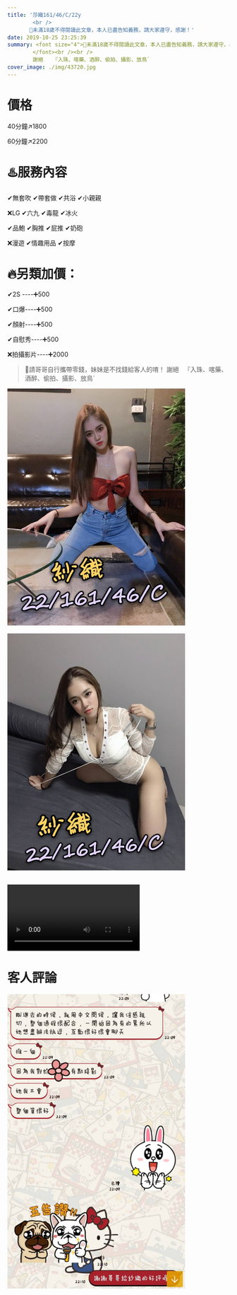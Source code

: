 ```yaml
---
title: '莎織161/46/C/22y
        <br />
       🔞未滿18歲不得閱讀此文章，本人已盡告知義務，請大家遵守，感謝！'
date: 2019-10-25 23:25:39
summary: <font size="4">🔞未滿18歲不得閱讀此文章，本人已盡告知義務，請大家遵守，感謝！
        </font><br /><br />
        謝絕   『入珠、喀藥、酒醉、偷拍、攝影、放鳥`
cover_image: ./img/43720.jpg
---
```

# 價格
40分鐘↗️1800

60分鐘↗️2200

# ♨️服務內容
✔無套吹   ✔帶套做   ✔共浴     ✔小親親

❌LG      ✔六九    ✔毒龍      ✔冰火

✔品鮑     ✔胸推    ✔屁推     ✔奶砲

❌漫遊    ✔情趣用品  ✔按摩

# 🔥另類加價：
✔2S ----➕500

✔口爆----➕500

✔顏射----➕500

✔自慰秀----➕500

❌拍攝影片----➕2000

>🔔請哥哥自行攜帶零錢，妹妹是不找錢給客人的唷！
謝絕   『入珠、喀藥、酒醉、偷拍、攝影、放鳥`


<img src="/img/43719.jpg" width="80%" style="padding-bottom:15px"/>
<img src="/img/43720.jpg" width="80%" style="padding-bottom:15px"/>

<video src="/img/24341.t.mp4" style="max-height :100%; max-width: 100%; display: block; margin-right: auto;" controls="controls" loop="loop" preload="meta">Your browser does not support the video tag.</video>

# 客人評論
<img src="/img/291054.jpg" width="80%" style="padding-bottom:15px"/>